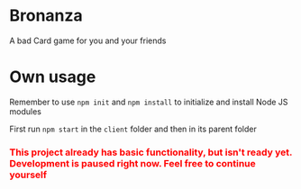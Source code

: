 # Bronanza
A bad Card game for you and your friends

# Own usage
Remember to use `npm init` and `npm install` to initialize and install Node JS modules

First run `npm start` in the `client` folder and then in its parent folder

### **<span style="color:red">This project already has basic functionality, but isn't ready yet. Development is paused right now. Feel free to continue yourself</span>**